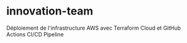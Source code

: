 # innovation-team
Déploiement de l'infrastructure AWS avec Terraform Cloud et GitHub Actions CI/CD Pipeline
